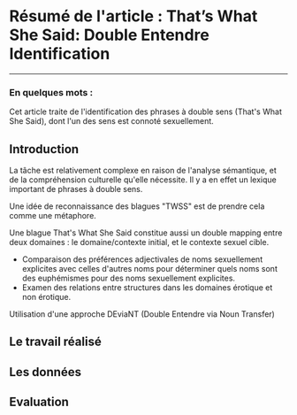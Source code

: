 # Résumé de l'article : That’s What She Said: Double Entendre Identification
---------

### En quelques mots : 
Cet article traite de l'identification des phrases à double sens (That's What She Said), dont l'un des sens est connoté sexuellement.


## Introduction
La tâche est relativement complexe en raison de l'analyse sémantique, et de la compréhension culturelle qu'elle nécessite. Il y a en effet un lexique important de phrases à double sens.

Une idée de reconnaissance des blagues "TWSS" est de prendre cela comme une métaphore.

Une blague That's What She Said constitue aussi un double mapping entre deux domaines : le domaine/contexte initial, et le contexte sexuel cible.
* Comparaison des préférences adjectivales de noms sexuellement explicites avec celles d'autres noms pour déterminer quels noms sont des euphémismes pour des noms sexuellement explicites.
* Examen des relations entre structures dans les domaines érotique et non érotique.

Utilisation d'une approche DEviaNT (Double Entendre via Noun Transfer) 


## Le travail réalisé



## Les données



## Evaluation 





